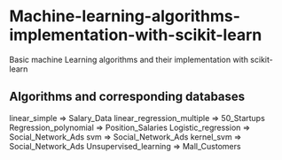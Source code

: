 # Machine-learning-algorithms-implementation-with-scikit-learn
Basic machine Learning algorithms and their implementation with scikit-learn

## Algorithms and corresponding databases
linear_simple => Salary_Data
linear_regression_multiple => 50_Startups
Regression_polynomial => Position_Salaries
Logistic_regression => Social_Network_Ads
svm => Social_Network_Ads
kernel_svm => Social_Network_Ads
Unsupervised_learning => Mall_Customers
